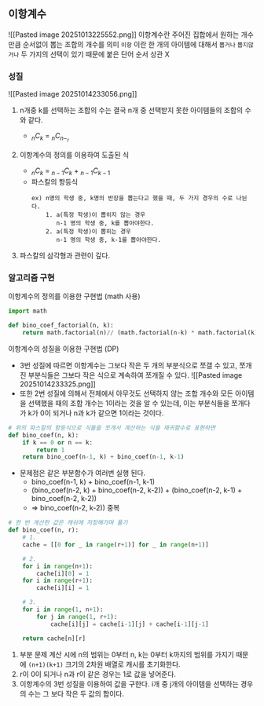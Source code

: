 ## 이항계수
![[Pasted image 20251013225552.png]]
이항계수란 주어진 집합에서 원하는 개수만큼 순서없이 뽑는 조합의 개수를 의미
`이항` 이란 한 개의 아이템에 대해서 `뽑거나` `뽑지않거나` 두 가지의 선택이 있기 때문에 붙은 단어
순서 상관 X

### 성질
![[Pasted image 20251014233056.png]]
1. n개중 k를 선택하는 조합의 수는 결국 n개 중 선택받지 못한 아이템들의 조합의 수와 같다.
	- $_nC_k$ = $_nC_{n-_r}$
2. 이항계수의 정의를 이용하여 도출된 식
	-  $_nC_k$ = $_{n-1}C_k$ + $_{n-1}C_{k-1}$ 
	- 파스칼의 항등식
		```
		ex) n명의 학생 중, k명의 반장을 뽑는다고 했을 때, 두 가지 경우의 수로 나뉜다.
		    1. a(특정 학생)이 뽑히지 않는 경우
		       n-1 명의 학생 중, k를 뽑아야한다.
		    2. a(특정 학생)이 뽑히는 경우
		       n-1 명의 학생 중, k-1를 뽑아야한다.
		```
		
3. 파스칼의 삼각형과 관련이 깊다.
### 알고리즘 구현
이항계수의 정의를 이용한 구현법 (math 사용)
```python
import math

def bino_coef_factorial(n, k):
	return math.factorial(n)// (math.factorial(n-k) * math.factorial(k))
```
이항계수의 성질을 이용한 구현법 (DP)
- 3번 성질에 따르면 이항계수는 그보다 작은 두 개의 부분식으로 쪼갤 수 있고, 쪼개진 부분식들은 그보다 작은 식으로 계속하여 쪼개질 수 있다.
![[Pasted image 20251014233325.png]]
- 또한 2번 성질에 의해서 전체에서 아무것도 선택하지 않는 조합 개수와 모든 아이템을 선택했을 때의 조합 개수는 1이라는 것을 알 수 있는데, 이는 부분식들을 쪼개다가 k가 0이 되거나 n과 k가 같으면 1이라는 것이다.
```python
# 위의 파스칼의 항등식으로 식들을 쪼개서 계산하는 식을 재귀함수로 표현하면
def bino_coef(n, k):
    if k == 0 or n == k:
        return 1
    return bino_coef(n-1, k) + bino_coef(n-1, k-1)
```
- 문제점은 같은 부분함수가 여러번 실행 된다.
	- bino_coef(n-1, k) + bino_coef(n-1, k-1)
	- (bino_coef(n-2, k) + bino_coef(n-2, k-2)) + (bino_coef(n-2, k-1) + bino_coef(n-2, k-2))
	- => bino_coef(n-2, k-2)) 중복
```python
# 한 번 계산한 값은 캐쉬에 저장해가며 풀기
def bino_coef(n, r):
    # 1.
    cache = [[0 for _ in range(r+1)] for _ in range(n+1)]

    # 2.
    for i in range(n+1):
        cache[i][0] = 1
    for i in range(r+1):
        cache[i][i] = 1

    # 3.
    for i in range(1, n+1):
        for j in range(1, r+1):
            cache[i][j] = cache[i-1][j] + cache[i-1][j-1]

    return cache[n][r]
```
1. 부분 문제 계산 시에 n의 범위는 0부터 n, k는 0부터 k까지의 범위를 가지기 때문에 `(n+1)(k+1)` 크기의 2차원 배열로 캐시를 초기화한다.
2. r이 0이 되거나 n과 r이 같은 경우는 1로 값을 넣어준다.
3. 이항계수의 3번 성질을 이용하여 값을 구한다. i개 중 j개의 아이템을 선택하는 경우의 수는 그 보다 작은 두 값의 합이다.